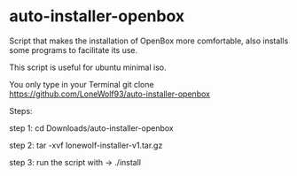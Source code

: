 # auto-installer-openbox
Script that makes the installation of OpenBox more comfortable, also installs some programs to facilitate its use.




This script is useful for ubuntu minimal iso.

You only type in your Terminal git clone https://github.com/LoneWolf93/auto-installer-openbox

Steps:

step 1: cd Downloads/auto-installer-openbox

step 2: tar -xvf lonewolf-installer-v1.tar.gz

step 3: run the script with -> ./install
